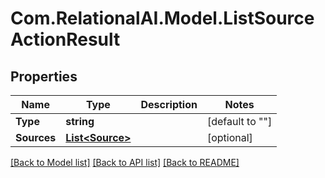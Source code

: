 
# Com.RelationalAI.Model.ListSourceActionResult

## Properties

Name | Type | Description | Notes
------------ | ------------- | ------------- | -------------
**Type** | **string** |  | [default to ""]
**Sources** | [**List&lt;Source&gt;**](Source.md) |  | [optional] 

[[Back to Model list]](../README.md#documentation-for-models)
[[Back to API list]](../README.md#documentation-for-api-endpoints)
[[Back to README]](../README.md)

